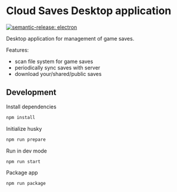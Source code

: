 # Cloud Saves Desktop application

[![semantic-release: electron](https://img.shields.io/badge/semantic--release-electron-31a0f9?logo=semantic-release)](https://github.com/semantic-release/semantic-release)

Desktop application for management of game saves.

Features:

- scan file system for game saves
- periodically sync saves with server
- download your/shared/public saves

## Development

Install dependencies

```sh
npm install
```

Initialize husky

```sh
npm run prepare
```

Run in dev mode

```sh
npm run start
```

Package app

```sh
npm run package
```
